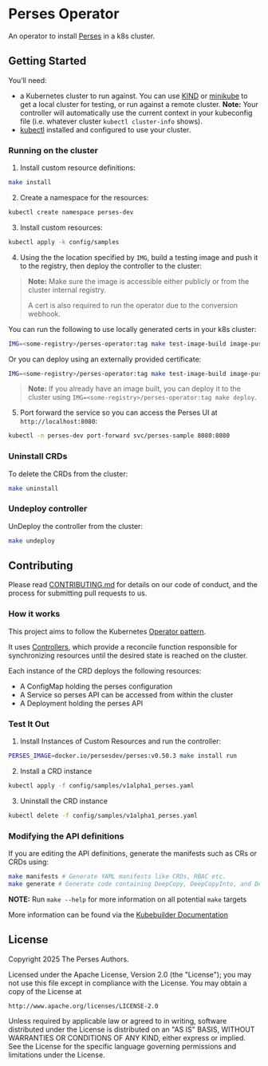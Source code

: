 # Perses Operator

An operator to install [Perses](https://github.com/perses/perses) in a k8s cluster.

## Getting Started

You’ll need:

- a Kubernetes cluster to run against. You can use [KIND](https://sigs.k8s.io/kind) or [minikube](https://minikube.sigs.k8s.io/docs/) to get a local cluster for testing, or run against a remote cluster.
**Note:** Your controller will automatically use the current context in your kubeconfig file (i.e. whatever cluster `kubectl cluster-info` shows).
- [kubectl](https://kubernetes.io/docs/tasks/tools/#kubectl) installed and configured to use your cluster.

### Running on the cluster

1. Install custom resource definitions:
```sh
make install
```

2. Create a namespace for the resources:
```sh
kubectl create namespace perses-dev
```

3. Install custom resources:

```sh
kubectl apply -k config/samples
```

4. Using the the location specified by `IMG`, build a testing image and push it to the registry, then deploy the controller to the cluster:
> **Note:** Make sure the image is accessible either publicly or from the cluster internal registry.
> 
> A cert is also required to run the operator due to the conversion webhook.

You can run the following to use locally generated certs in your k8s cluster:

```sh
IMG=<some-registry>/perses-operator:tag make test-image-build image-push deploy-local
```

Or you can deploy using an externally provided certificate: 

```sh
IMG=<some-registry>/perses-operator:tag make test-image-build image-push deploy
```

> **Note:** If you already have an image built, you can deploy it to the cluster using `IMG=<some-registry>/perses-operator:tag make deploy`.

5. Port forward the service so you can access the Perses UI at `http://localhost:8080`:

```sh
kubectl -n perses-dev port-forward svc/perses-sample 8080:8080
```

### Uninstall CRDs

To delete the CRDs from the cluster:

```sh
make uninstall
```

### Undeploy controller

UnDeploy the controller from the cluster:

```sh
make undeploy
```

## Contributing

Please read [CONTRIBUTING.md](CONTRIBUTING.md) for details on our code of conduct, and the process for submitting pull requests to us.

### How it works

This project aims to follow the Kubernetes [Operator pattern](https://kubernetes.io/docs/concepts/extend-kubernetes/operator/).

It uses [Controllers](https://kubernetes.io/docs/concepts/architecture/controller/),
which provide a reconcile function responsible for synchronizing resources until the desired state is reached on the cluster.

Each instance of the CRD deploys the following resources:

- A ConfigMap holding the perses configuration
- A Service so perses API can be accessed from within the cluster
- A Deployment holding the perses API

### Test It Out

1. Install Instances of Custom Resources and run the controller:

```sh
PERSES_IMAGE=docker.io/persesdev/perses:v0.50.3 make install run
```

2. Install a CRD instance

```sh
kubectl apply -f config/samples/v1alpha1_perses.yaml
```

3. Uninstall the CRD instance

```sh
kubectl delete -f config/samples/v1alpha1_perses.yaml
```

### Modifying the API definitions

If you are editing the API definitions, generate the manifests such as CRs or CRDs using:

```sh
make manifests # Generate YAML manifests like CRDs, RBAC etc.
make generate # Generate code containing DeepCopy, DeepCopyInto, and DeepCopyObject method implementations.
```

**NOTE:** Run `make --help` for more information on all potential `make` targets

More information can be found via the [Kubebuilder Documentation](https://book.kubebuilder.io/introduction.html)

## License

Copyright 2025 The Perses Authors.

Licensed under the Apache License, Version 2.0 (the "License");
you may not use this file except in compliance with the License.
You may obtain a copy of the License at

    http://www.apache.org/licenses/LICENSE-2.0

Unless required by applicable law or agreed to in writing, software
distributed under the License is distributed on an "AS IS" BASIS,
WITHOUT WARRANTIES OR CONDITIONS OF ANY KIND, either express or implied.
See the License for the specific language governing permissions and
limitations under the License.
